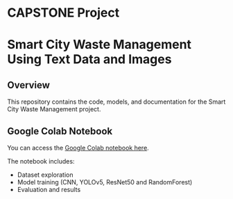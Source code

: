 # CAPSTONE Project
# Smart City Waste Management Using Text Data and Images

## Overview
This repository contains the code, models, and documentation for the Smart City Waste Management project.

## Google Colab Notebook
You can access the [Google Colab notebook here](https://colab.research.google.com/drive/1qOiAZLeekeU4Y6s7D-6HRqelwWSnimGL?usp=sharing).

The notebook includes:
- Dataset exploration
- Model training (CNN, YOLOv5, ResNet50 and RandomForest)
- Evaluation and results




